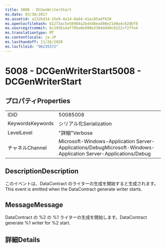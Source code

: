 ```yaml
---
title: 5008 - DCGenWriterStart
ms.date: 03/30/2017
ms.assetid: a132bd14-15e9-4a14-8a64-41ac85adf620
ms.openlocfilehash: 61273ac5e56984a2b44d8ead98e2140a4c628bf8
ms.sourcegitcommit: bc293b14af795e0e999e3304dd40c0222cf2ffe4
ms.translationtype: MT
ms.contentlocale: ja-JP
ms.lasthandoff: 11/26/2020
ms.locfileid: "96235572"
---
```

# <a name="5008---dcgenwriterstart"></a><span data-ttu-id="a06ea-102">5008 - DCGenWriterStart</span><span class="sxs-lookup"><span data-stu-id="a06ea-102">5008 - DCGenWriterStart</span></span>

## <a name="properties"></a><span data-ttu-id="a06ea-103">プロパティ</span><span class="sxs-lookup"><span data-stu-id="a06ea-103">Properties</span></span>  
  
|||  
|-|-|  
|<span data-ttu-id="a06ea-104">ID</span><span class="sxs-lookup"><span data-stu-id="a06ea-104">ID</span></span>|<span data-ttu-id="a06ea-105">5008</span><span class="sxs-lookup"><span data-stu-id="a06ea-105">5008</span></span>|  
|<span data-ttu-id="a06ea-106">Keywords</span><span class="sxs-lookup"><span data-stu-id="a06ea-106">Keywords</span></span>|<span data-ttu-id="a06ea-107">シリアル化</span><span class="sxs-lookup"><span data-stu-id="a06ea-107">Serialization</span></span>|  
|<span data-ttu-id="a06ea-108">Level</span><span class="sxs-lookup"><span data-stu-id="a06ea-108">Level</span></span>|<span data-ttu-id="a06ea-109">"詳細"</span><span class="sxs-lookup"><span data-stu-id="a06ea-109">Verbose</span></span>|  
|<span data-ttu-id="a06ea-110">チャネル</span><span class="sxs-lookup"><span data-stu-id="a06ea-110">Channel</span></span>|<span data-ttu-id="a06ea-111">Microsoft-Windows-Application Server-Applications/Debug</span><span class="sxs-lookup"><span data-stu-id="a06ea-111">Microsoft-Windows-Application Server-Applications/Debug</span></span>|  
  
## <a name="description"></a><span data-ttu-id="a06ea-112">Description</span><span class="sxs-lookup"><span data-stu-id="a06ea-112">Description</span></span>  

 <span data-ttu-id="a06ea-113">このイベントは、DataContract のライターの生成を開始すると生成されます。</span><span class="sxs-lookup"><span data-stu-id="a06ea-113">This event is emitted when the DataContract generate writer starts.</span></span>  
  
## <a name="message"></a><span data-ttu-id="a06ea-114">Message</span><span class="sxs-lookup"><span data-stu-id="a06ea-114">Message</span></span>  

 <span data-ttu-id="a06ea-115">DataContract の %2 の %1 ライターの生成を開始します。</span><span class="sxs-lookup"><span data-stu-id="a06ea-115">DataContract generate %1 writer for %2 start.</span></span>  
  
## <a name="details"></a><span data-ttu-id="a06ea-116">詳細</span><span class="sxs-lookup"><span data-stu-id="a06ea-116">Details</span></span>

